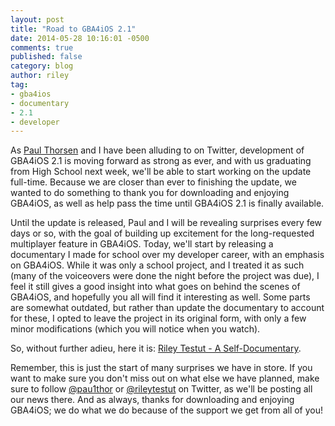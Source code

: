 ```yaml
---
layout: post
title: "Road to GBA4iOS 2.1"
date: 2014-05-28 10:16:01 -0500
comments: true
published: false
category: blog
author: riley
tag:
- gba4ios
- documentary
- 2.1
- developer
---
```


As [Paul Thorsen](https://twitter.com/pau1thor) and I have been alluding to on Twitter, development of GBA4iOS 2.1 is moving forward as strong as ever, and with us graduating from High School next week, we'll be able to start working on the update full-time. Because we are closer than ever to finishing the update, we wanted to do something to thank you for downloading and enjoying GBA4iOS, as well as help pass the time until GBA4iOS 2.1 is finally available.

Until the update is released, Paul and I will be revealing surprises every few days or so, with the goal of building up excitement for the long-requested multiplayer feature in GBA4iOS. Today, we'll start by releasing a documentary I made for school over my developer career, with an emphasis on GBA4iOS. While it was only a school project, and I treated it as such (many of the voiceovers were done the night before the project was due), I feel it still gives a good insight into what goes on behind the scenes of GBA4iOS, and hopefully you all will find it interesting as well. Some parts are somewhat outdated, but rather than update the documentary to account for these, I opted to leave the project in its original form, with only a few minor modifications (which you will notice when you watch).

So, without further adieu, here it is: [Riley Testut - A Self-Documentary](http://www.youtube.com/watch?v=BtWjjbei-vE).

Remember, this is just the start of many surprises we have in store. If you want to make sure you don't miss out on what else we have planned, make sure to follow [@pau1thor](https://twitter.com/pau1thor) or [@rileytestut](https://twitter.com/rileytestut) on Twitter, as we'll be posting all our news there. And as always, thanks for downloading and enjoying GBA4iOS; we do what we do because of the support we get from all of you!
